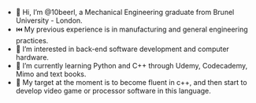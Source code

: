 - 👋 Hi, I’m @10beerl, a Mechanical Engineering graduate from Brunel University - London.
- ⏮️ My previous experience is in manufacturing and general engineering practices.
- 👀 I’m interested in back-end software development and computer hardware. 
- 🌱 I’m currently learning Python and C++ through Udemy, Codecademy, Mimo and text books.
- 🎯 My target at the moment is to become fluent in c++, and then start to develop video game or processor software in this language.

<!---
10beerl/10beerl is a ✨ special ✨ repository because its `README.md` (this file) appears on your GitHub profile.
You can click the Preview link to take a look at your changes.
--->

